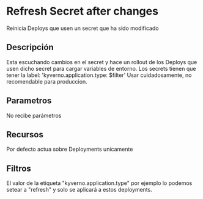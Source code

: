 # Refresh Secret after changes

Reinicia Deploys que usen un secret que ha sido modificado

## Descripción

Esta escuchando cambios en el secret y hace un rollout de los Deploys que usen dicho secret para cargar variables de entorno.
Los secrets tienen que tener la label: 'kyverno.application.type: $filter'
Usar cuidadosamente, no recomendable para produccion.

## Parametros

No recibe parámetros

## Recursos

Por defecto actua sobre Deployments unicamente

## Filtros

El valor de la etiqueta "kyverno.application.type" por ejemplo lo podemos setear a "refresh" y solo se aplicará a estos deployments.


